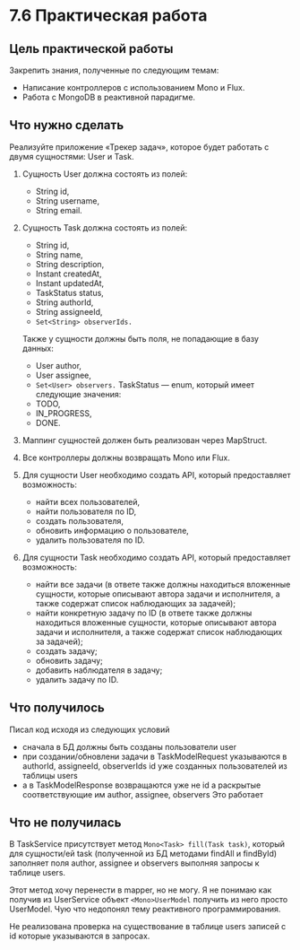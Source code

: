 # 7.6 Практическая работа
## Цель практической работы
Закрепить знания, полученные по следующим темам:
- Написание контроллеров с использованием Mono и Flux.
- Работа с MongoDB в реактивной парадигме.

## Что нужно сделать
Реализуйте приложение «Трекер задач», которое будет работать с двумя сущностями: User и Task.

1. Сущность User должна состоять из полей:
    - String id,
    - String username,
    - String email.

2. Сущность Task должна состоять из полей:
   - String id,
   - String name,
   - String description,
   - Instant createdAt,
   - Instant updatedAt,
   - TaskStatus status,
   - String authorId,
   - String assigneeId,
   - ``Set<String> observerIds.``
   
   Также у сущности должны быть поля, не попадающие в базу данных:

   - User author,
   - User assignee,
   - ``Set<User> observers.``
   TaskStatus — enum, который имеет следующие значения:
   - TODO,
   - IN_PROGRESS,
   - DONE.
3. Маппинг сущностей должен быть реализован через MapStruct.

4. Все контроллеры должны возвращать Mono или Flux.

5. Для сущности User необходимо создать API, который предоставляет возможность:
   - найти всех пользователей,
   - найти пользователя по ID,
   - создать пользователя,
   - обновить информацию о пользователе,
   - удалить пользователя по ID.
6. Для сущности Task необходимо создать API, который предоставляет возможность:
   - найти все задачи (в ответе также должны находиться вложенные сущности, которые описывают автора задачи и исполнителя, а также содержат список наблюдающих за задачей);
   - найти конкретную задачу по ID (в ответе также должны находиться вложенные сущности, которые описывают автора задачи и исполнителя, а также содержат список наблюдающих за задачей);
   - создать задачу;
   - обновить задачу;
   - добавить наблюдателя в задачу;
   - удалить задачу по ID.

## Что получилось
Писал код исходя из следующих условий
- сначала в БД должны быть созданы пользователи user
- при создании/обновлени задачи в TaskModelRequest указываются в authorId, assigneeId, observerIds id уже созданных пользователей из таблицы users 
- а в TaskModelResponse возвращаются уже не id а раскрытые соответствующие им author, assignee, observers
Это работает

## Что не получилась
В TaskService присутствует метод ``Mono<Task> fill(Task task)``, который для сущности/ей task (полученной из БД методами findAll и findById) 
заполняет поля author, assignee и observers выполняя запросы к таблице users. 

Этот метод хочу перенести в mapper, но не могу. Я не понимаю как получив из 
UserService объект ``<Mono>UserModel`` получить из него просто UserModel. Чую что недопонял тему реактивного программирования.

Не реализована проверка на существование в таблице users записей с id которые указываются в запросах.